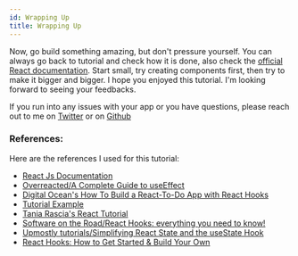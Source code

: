```yaml
---
id: Wrapping Up
title: Wrapping Up
---
```


Now, go build something amazing, but don't pressure yourself. You can always go back to tutorial and check how it is done, also check the [official React documentation](https://reactjs.org/docs/hooks-reference.html). Start small, try creating components first, then try to make it bigger and bigger. I hope you enjoyed this tutorial. I'm looking forward to seeing your feedbacks. 

If you run into any issues with your app or you have questions, please reach out to me on [Twitter](https://twitter.com/hulyakarakayaa) or on [Github](https://github.com/hulyak)


### References:

Here are the references I used for this tutorial:

- [React Js Documentation](https://reactjs.org/docs/hooks-reference.html)
- [Overreacted/A Complete Guide to useEffect](https://overreacted.io/a-complete-guide-to-useeffect/)
- [Digital Ocean's How To Build a React-To-Do App with React Hooks](https://www.digitalocean.com/community/tutorials/how-to-build-a-react-to-do-app-with-react-hooks)
- [Tutorial Example](https://caabernathy.github.io/rust-tutorial/docs/)
- [Tania Rascia's React Tutorial](https://www.taniarascia.com/getting-started-with-react/)
- [Software on the Road/React Hooks: everything you need to know!](https://softwareontheroad.com/react-hooks/#use-effect)
- [Upmostly tutorials/Simplifying React State and the useState Hook](https://upmostly.com/tutorials/simplifying-react-state-and-the-usestate-hook)
- [React Hooks: How to Get Started & Build Your Own](https://www.sitepoint.com/react-hooks/)